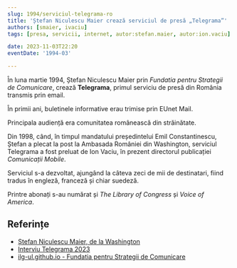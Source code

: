 ```yaml
---
slug: 1994/serviciul-telegrama-ro
title: 'Ștefan Niculescu Maier crează serviciul de presă „Telegrama”'
authors: [smaier, ivaciu]
tags: [presa, servicii, internet, autor:stefan.maier, autor:ion.vaciu]

date: 2023-11-03T22:20
eventDate: '1994-03'

---
```


În luna martie 1994, Ștefan Niculescu Maier prin _Fundatia pentru Strategii de Comunicare_, crează **Telegrama**, primul
serviciu de presă din România transmis prin email.

<!-- truncate -->

În primii ani, buletinele informative erau trimise prin EUnet Mail.

Principala audiență era comunitatea românească din străinătate.

Din 1998, când, în timpul mandatului președintelui Emil Constantinescu,
Ștefan a plecat la post la Ambasada României din Washington,
serviciul Telegrama
a fost preluat de Ion Vaciu, în prezent directorul publicației
_Comunicații Mobile_.

Serviciul s-a dezvoltat, ajungând la câteva zeci de mii de destinatari,
fiind tradus în engleză, franceză și chiar suedeză.

Printre abonați s-au numărat și _The Library of Congress_ și
_Voice of America_.

## Referințe

- [Ștefan Niculescu Maier, de la Washington](https://ziaristii.com/exclusiv-stefan-niculescu-maier-de-la-washington-despre-moartea-colegului-sau-de-complot-anti-ceausist-mihai-creanga/)
- [Interviu Telegrama 2023](https://www.youtube.com/watch?v=M5sL2wEWtbM)
- [ilg-ul.github.io - Fundatia pentru Strategii de Comunicare](http://ilg-ul.github.io/historic-webs/eunet/info/abonati/fsc.htm)
